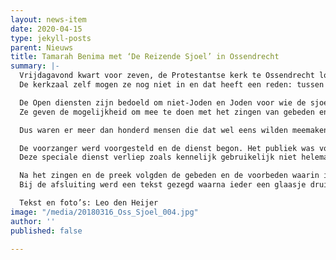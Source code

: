 ```yaml
---
layout: news-item
date: 2020-04-15
type: jekyll-posts
parent: Nieuws
title: Tamarah Benima met ‘De Reizende Sjoel’ in Ossendrecht
summary: |-
  Vrijdagavond kwart voor zeven, de Protestantse kerk te Ossendrecht loopt langzaam vol met mensen. Ze gaan eerst een kop koffie of thee en lekkers halen in de Pastoriezaal.
  De kerkzaal zelf mogen ze nog niet in en dat heeft een reden: tussen zeven uur en half acht is er een zogenaamde inloop, voor dat er om half acht een avonddienst wordt gehouden. Niet met medewerking van een predikant, nee vanavond is het Rabbijn Tamarah Benima die er een Open Synagoge dienst, “De Reizende Sjoel” houdt.

  De Open diensten zijn bedoeld om niet-Joden en Joden voor wie de sjoeldrempel te hoog is te laten ervaren hoe het is op vrijdagavond in de Sjoel. Heel veel mensen hebben namelijk belangstelling voor het Jodendom. Ze lezen boeken, kijken documentaires en Joodse films, reizen naar Israël, maar meedoen met het Joodse leven, hoe beperkt ook, is nauwelijks mogelijk. Vandaar de Open Diensten.
  Ze geven de mogelijkheid om mee te doen met het zingen van gebeden en liederen in het Hebreeuws, luisteren naar een “derasja” (preek), het ervaren van “berachot”(zegenspreuken) en na de dienst het “nasjen”(snoepen en graaien) en gezelligheid.

  Dus waren er meer dan honderd mensen die dat wel eens wilden meemaken, variërend van gewone er thuis horende protestantse mensen, nieuwsgierige Rooms Katholieke gasten en ook zo’n tien gelovige Joden met keppeltjes, in de kerkzaal die voor deze speciale avond iets anders ingericht was.

  De voorzanger werd voorgesteld en de dienst begon. Het publiek was voorzien van speciale liedboeken uiteraard in het Hebreeuws met vertaling en notenbalken zodat alles meegekeken of gezongen of gezegd kon worden.
  Deze speciale dienst verliep zoals kennelijk gebruikelijk niet helemaal volgens het vooraf uitgestelde schema. Dat vinden de Joden overigens heel gewoon en er werd vooraf ook verteld dat dat zo zou zijn.

  Na het zingen en de preek volgden de gebeden en de voorbeden waarin ieder voorafgaand aan de teksten ook zijn zieken en overledenen mocht roepen.
  Bij de afsluiting werd een tekst gezegd waarna ieder een glaasje druivensap of rode wijn uitgereikt kreeg, het mocht opdrinken en daarna kreeg ieder een stuk brood. Na het opeten mocht er weer gepraat worden en vertrokken we terug naar de Pastoriezaal voor het afsluitende “Nasjen” met drankjes en hapjes.

  Tekst en foto’s: Leo den Heijer
image: "/media/20180316_Oss_Sjoel_004.jpg"
author: ''
published: false

---
```


